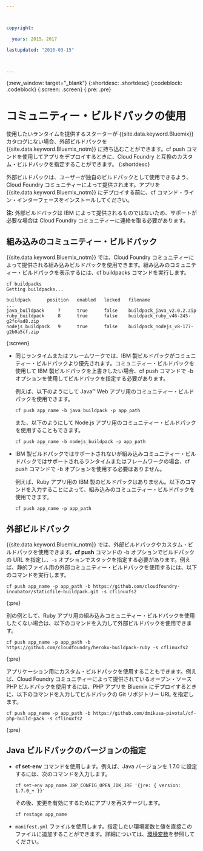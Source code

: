 ```yaml
---



copyright:

  years: 2015，2017

lastupdated: "2016-03-15"



---
```


{:new_window: target="_blank"}
{:shortdesc: .shortdesc}
{:codeblock: .codeblock}
{:screen: .screen}
{:pre: .pre}

# コミュニティー・ビルドパックの使用

使用したいランタイムを提供するスターターが {{site.data.keyword.Bluemix}} カタログにない場合、外部ビルドパックを {{site.data.keyword.Bluemix_notm}} に持ち込むことができます。cf push コマンドを使用してアプリをデプロイするときに、Cloud Foundry と互換のカスタム・ビルドパックを指定することができます。
{:shortdesc}

外部ビルドパックは、ユーザーが独自のビルドパックとして使用できるよう、Cloud Foundry コミュニティーによって提供されます。アプリを {{site.data.keyword.Bluemix_notm}} にデプロイする前に、cf コマンド・ライン・インターフェースをインストールしてください。

**注:** 外部ビルドバックは IBM によって提供されるものではないため、サポートが必要な場合は Cloud Foundry コミュニティーに連絡を取る必要があります。

## 組み込みのコミュニティー・ビルドパック

{{site.data.keyword.Bluemix_notm}} では、Cloud Foundry コミュニティーによって提供される組み込みビルドパックを使用できます。組み込みのコミュニティー・ビルドパックを表示するには、cf buildpacks コマンドを実行します。

```
cf buildpacks
Getting buildpacks...

buildpack      position   enabled   locked   filename
...
java_buildpack     7      true      false    buildpack_java_v2.0.2.zip
ruby_buildpack     8      true      false    buildpack_ruby_v46-245-g2fc4ad8.zip
nodejs_buildpack   9      true      false    buildpack_nodejs_v8-177-g2b0a5cf.zip
```
{:screen}

<ul>

<li>
同じランタイムまたはフレームワークでは、IBM 製ビルドパックがコミュニティー・ビルドパックより優先されます。コミュニティー・ビルドパックを使用して IBM 製ビルドパックを上書きしたい場合、cf push コマンドで -b オプションを使用してビルドパックを指定する必要があります。
<p>例えば、以下のようにして Java™ Web アプリ用のコミュニティー・ビルドパックを使用できます。</p>
<pre class="pre"><code>cf push app_name -b java_buildpack -p app_path</code></pre>
<p>また、以下のようにして Node.js アプリ用のコミュニティー・ビルドパックを使用することもできます。</p>
<pre class="pre"><code>cf push app_name -b nodejs_buildpack -p app_path</code></pre>
</li>

<li>
<p>IBM 製ビルドパックではサポートされないが組み込みコミュニティー・ビルドパックではサポートされるランタイムまたはフレームワークの場合、cf push コマンドで -b オプションを使用する必要はありません。</p><p>例えば、Ruby アプリ用の IBM 製のビルドパックはありません。以下のコマンドを入力することによって、組み込みのコミュニティー・ビルドパックを使用できます。</p>
<pre class="pre"><code>cf push app_name -p app_path</code></pre>
</li>
</ul>

## 外部ビルドパック

{{site.data.keyword.Bluemix_notm}} では、外部ビルドパックやカスタム・ビルドパックを使用できます。**cf push** コマンドの -b オプションでビルドパックの URL を指定し、`-s` オプションでスタックを指定する必要があります。例えば、静的ファイル用の外部コミュニティー・ビルドパックを使用するには、以下のコマンドを実行します。

```
cf push app_name -p app_path -b https://github.com/cloudfoundry-incubator/staticfile-buildpack.git -s cflinuxfs2
```
{:pre}

別の例として、Ruby アプリ用の組み込みコミュニティー・ビルドパックを使用したくない場合は、以下のコマンドを入力して外部ビルドパックを使用できます。

```
cf push app_name -p app_path -b https://github.com/cloudfoundry/heroku-buildpack-ruby -s cflinuxfs2
```
{:pre}

アプリケーション用にカスタム・ビルドパックを使用することもできます。例えば、Cloud Foundry コミュニティーによって提供されているオープン・ソース PHP ビルドパックを使用するには、PHP アプリを Bluemix にデプロイするときに、以下のコマンドを入力してビルドパックの Git リポジトリー URL を指定します。

```
cf push app_name -p app_path -b https://github.com/dmikusa-pivotal/cf-php-build-pack -s cflinuxfs2
```
{:pre}

## Java ビルドパックのバージョンの指定

<ul>
<li>
<strong>cf set-env</strong> コマンドを使用します。例えば、Java バージョンを 1.7.0 に設定するには、次のコマンドを入力します。
<pre class="pre"><code>cf set-env app_name JBP_CONFIG_OPEN_JDK_JRE &apos;{jre: { version: 1.7.0_+ }}&apos;</code></pre>
<p>その後、変更を有効にするためにアプリを再ステージします。</p>
<pre class="pre"><code>cf restage app_name</code></pre>
</li>
<li>
<code>manifest.yml</code> ファイルを使用します。指定したい環境変数と値を直接このファイルに追加することができます。詳細については、<a href="https://docs.cloudfoundry.org/devguide/deploy-apps/manifest.html#env-block">環境変数</a>を参照してください。</li></ul>
